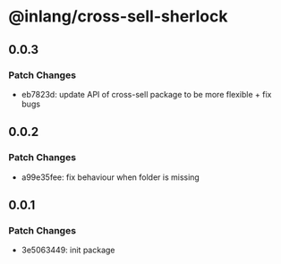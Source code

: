 # @inlang/cross-sell-sherlock

## 0.0.3

### Patch Changes

- eb7823d: update API of cross-sell package to be more flexible + fix bugs

## 0.0.2

### Patch Changes

- a99e35fee: fix behaviour when folder is missing

## 0.0.1

### Patch Changes

- 3e5063449: init package

